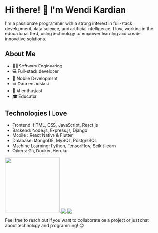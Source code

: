

# Hi there! 👋 I'm Wendi Kardian

I'm a passionate programmer with a strong interest in full-stack development, data science, and artificial intelligence. I love working in the educational field, using technology to empower learning and create innovative solutions.

## About Me
- 🧑‍💻 Software Engineering
- 💻 Full-stack developer
- 📲 Mobile Development
- 📊 Data enthusiast
- 🤖 AI enthusiast
- 🎓 Educator


## Technologies I Love
- Frontend: HTML, CSS, JavaScript, React.js
- Backend: Node.js, Express.js, Django
- Mobile : React Native & Flutter
- Database: MongoDB, MySQL, PostgreSQL
- Machine Learning: Python, TensorFlow, Scikit-learn
- Others: Git, Docker, Heroku

<p align="left">
<a href="https://github.com/wendikardian">
  <img height="180em" src="https://github-readme-stats-eight-theta.vercel.app/api/top-langs/?username=penuliscode&layout=compact&layout=compact&theme=algolia"/>
</a>

  <a href="https://githubtrends.io">
  <img align="center" src="https://api.githubtrends.io/user/svg/wendikardian/langs?time_range=one_year&include_private=True&loc_metric=changed" />
</a>
<a href="https://githubtrends.io">
  <img align="center" src="https://api.githubtrends.io/user/svg/wendikardian/repos?time_range=one_year&include_private=True&group=private&loc_metric=changed" />
</a>

</p>

Feel free to reach out if you want to collaborate on a project or just chat about technology and programming! 😊

